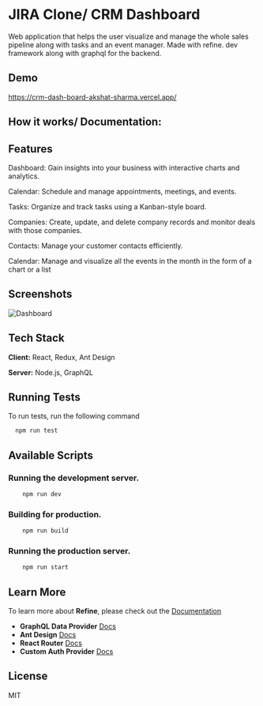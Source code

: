 
# JIRA Clone/ CRM Dashboard

Web application that helps the user visualize and manage the whole sales pipeline along with tasks and an event manager. Made with refine. dev framework along with graphql for the backend.



## Demo

https://crm-dash-board-akshat-sharma.vercel.app/

## How it works/ Documentation:


## Features
Dashboard: Gain insights into your business with interactive charts and analytics.

Calendar: Schedule and manage appointments, meetings, and events.

Tasks: Organize and track tasks using a Kanban-style board.

Companies: Create, update, and delete company records and monitor deals with those companies.

Contacts: Manage your customer contacts efficiently.

Calendar: Manage and visualize all the events in the month in the form of a chart or a list




## Screenshots

![Dashboard](https://github.com/AKSHat5274/CRM-DashBoard/tree/master/ScreenShots/Dashboard.png)


## Tech Stack

**Client:** React, Redux, Ant Design

**Server:** Node.js, GraphQL


## Running Tests

To run tests, run the following command

```bash
  npm run test
```





## Available Scripts

### Running the development server.

```bash
    npm run dev
```

### Building for production.

```bash
    npm run build
```

### Running the production server.

```bash
    npm run start
```

## Learn More

To learn more about **Refine**, please check out the [Documentation](https://refine.dev/docs)

- **GraphQL Data Provider** [Docs](https://refine.dev/docs/core/providers/data-provider/#overview)
- **Ant Design** [Docs](https://refine.dev/docs/ui-frameworks/antd/tutorial/)
- **React Router** [Docs](https://refine.dev/docs/core/providers/router-provider/)
- **Custom Auth Provider** [Docs](https://refine.dev/docs/core/providers/auth-provider/)

## License

MIT
